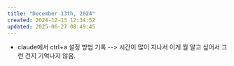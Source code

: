 ```yaml
---
title: "December 13th, 2024"
created: 2024-12-13 12:34:52
updated: 2025-06-27 08:49:45
---
```

  * claude에서 ctrl+a 설정 방법 기록 --> 시간이 많이 지나서 이게 뭘 알고 싶어서 그런 건지 기억나지 않음.